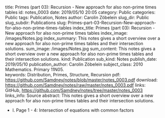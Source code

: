 title:      		Primes (part 03): Recursion - New approach for also non-prime times tables
id:                 notes_0003
date:       		2019/05/10 20:05
category:		    Public
categories:		    Public
tags:       		Publication, Notes
author:     		Carolin Zöbelein
slug_dir:           Public
slug_subdir:        Publications
slug:       		Primes-part-03-Recursion-New-approach-for-also-non-prime-times-tables
index_title:		Primes (part 03): Recursion - New approach for also non-prime times tables
index_image:        /images/Notes.jpg
index_summary:		This notes gives a short overview over a new approach for also non-prime times tables and their intersection solutions.
sum_image:			/images/Notes.jpg
sum_content:		This notes gives a short overview over a new approach for also non-prime times tables and their intersection solutions.
kind:               Publication
sub_kind:           Notes
publish_date:       2019/05/10
publication_author: Carolin Zöbelein
subject_class:      2010 Mathematics. Primary 11N05.	
keywords:           Distribution, Primes, Structure, Recursion
pdf:                https://github.com/Samdney/notes/blob/master/notes_0003.pdf
download:           https://github.com/Samdney/notes/raw/master/notes_0003.pdf
links:              GitHub, https://github.com/Samdney/notes/tree/master/notes_0003
links_info:         Source
abstract:           This notes gives a short overview over a new approach for also non-prime times tables and their intersection solutions.


* I. Page 1 - 4: Intersection of equations with common factors

